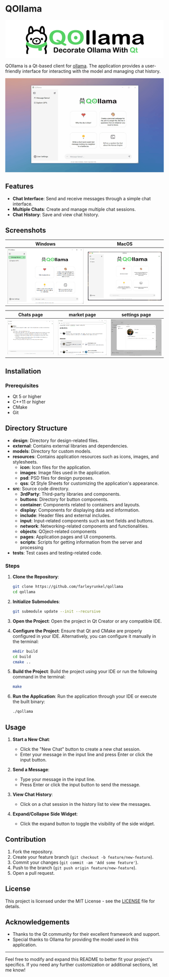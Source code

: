 # QOllama

![image](./resources/images/qollama-text.png)

QOllama is a Qt-based client for [ollama](https://github.com/ollama/ollama). The application provides a user-friendly interface for interacting with the model and managing chat history.

![gif](./resources/images/qollama.gif)

## Features

- **Chat Interface**: Send and receive messages through a simple chat interface.
- **Multiple Chats**: Create and manage multiple chat sessions.
- **Chat History**: Save and view chat history.

## Screenshots

| Windows | MacOS |
| :---: | :---: |
| ![image](./resources/images/qollama.png) | ![image](./resources/images/qollama-mac.png) |

| Chats page | market page | settings page |
| :---: | :---: | :---: |
| ![image](./resources/images/chatspage.png) | ![image](./resources/images/marketpage.png) | ![image](./resources/images/settingspage.png) | 

## Installation

### Prerequisites

- Qt 5 or higher
- C++11 or higher
- CMake
- Git

## Directory Structure

- **design**: Directory for design-related files.
- **external**: Contains external libraries and dependencies.
- **models**: Directory for custom models.
- **resources**: Contains application resources such as icons, images, and stylesheets.
  - **icon**: Icon files for the application.
  - **images**: Image files used in the application.
  - **psd**: PSD files for design purposes.
  - **qss**: Qt Style Sheets for customizing the application's appearance.
- **src**: Source code directory.
  - **3rdParty**: Third-party libraries and components.
  - **buttons**: Directory for button components.
  - **container**: Components related to containers and layouts.
  - **display**: Components for displaying data and information.
  - **include**: Header files and external includes.
  - **input**: Input-related components such as text fields and buttons.
  - **network**: Networking-related components and functionalities.
  - **objects**: QOject-related components
  - **pages**: Application pages and UI components.
  - **scripts**: Scripts for getting information from the server and processing
- **tests**: Test cases and testing-related code.

### Steps

1. **Clone the Repository**:
    ```sh
    git clone https://github.com/farleyrunkel/qollama
    cd qollama
    ```

2. **Initialize Submodules**:
    ```sh
    git submodule update --init --recursive
    ```

3. **Open the Project**:
    Open the project in Qt Creator or any compatible IDE.

4. **Configure the Project**:
    Ensure that Qt and CMake are properly configured in your IDE. Alternatively, you can configure it manually in the terminal:
    ```sh
    mkdir build
    cd build
    cmake ..
    ```

5. **Build the Project**:
    Build the project using your IDE or run the following command in the terminal:
    ```sh
    make
    ```

6. **Run the Application**:
    Run the application through your IDE or execute the built binary:
    ```sh
    ./qollama
    ```

## Usage

1. **Start a New Chat**:
   - Click the "New Chat" button to create a new chat session.
   - Enter your message in the input line and press Enter or click the input button.

2. **Send a Message**:
   - Type your message in the input line.
   - Press Enter or click the input button to send the message.

3. **View Chat History**:
   - Click on a chat session in the history list to view the messages.

4. **Expand/Collapse Side Widget**:
   - Click the expand button to toggle the visibility of the side widget.

## Contribution

1. Fork the repository.
2. Create your feature branch (`git checkout -b feature/new-feature`).
3. Commit your changes (`git commit -am 'Add some feature'`).
4. Push to the branch (`git push origin feature/new-feature`).
5. Open a pull request.

## License

This project is licensed under the MIT License - see the [LICENSE](LICENSE.txt) file for details.

## Acknowledgements

- Thanks to the Qt community for their excellent framework and support.
- Special thanks to Ollama for providing the model used in this application.

---

Feel free to modify and expand this README to better fit your project's specifics. If you need any further customization or additional sections, let me know!

